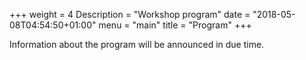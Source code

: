 +++
weight = 4
Description = "Workshop program"
date = "2018-05-08T04:54:50+01:00"
menu = "main"
title = "Program"
+++

Information about the program will be announced in due time.
